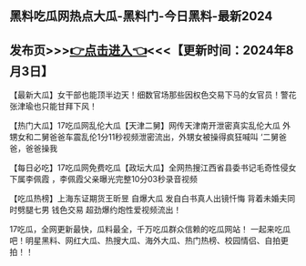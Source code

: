 黑料吃瓜网热点大瓜-黑料门-今日黑料-最新2024
------------------------
发布页>>><a href="https://heiliaoktv.github.io/chigua.github.io/">👉点击进入👈</a><<<【更新时间：2024年8月3日】
------------------------

【最新大瓜】女干部也能顶半边天！细数官场那些因权色交易下马的女官员！警花张津瑜也只能甘拜下风！

【热门大瓜】17吃瓜网乱伦大瓜【天津二舅】网传天津南开泄密真实乱伦大瓜 外甥女和二舅爸爸车震乱伦1分11秒视频泄密流出，外甥女被操得疯狂喊叫 ‘二舅爸爸，爸爸操我

【每日必吃】17吃瓜网免费吃瓜【政坛大瓜】全网热搜江西省县委书记毛奇性侵女下属李佩霞 ，李佩霞父亲曝光完整10分03秒录音视频

【吃瓜热榜】上海东证期货王昕昱 自爆大瓜 发自白书真人出镜忏悔 背着未婚夫同时劈腿七男 钱色交易 超劲爆约炮性爱视频流出！

17吃瓜，全网更新最快，瓜料最全，千万吃瓜群众信赖的吃瓜网站！ 一起来吃瓜吧！明星黑料、网红大瓜、热搜大瓜、海外大瓜、热门热榜、校园情侣、自拍更拍！！
